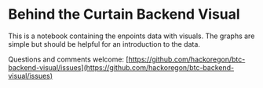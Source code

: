 # Behind the Curtain Backend Visual

This is a notebook containing the enpoints data with visuals. The
graphs are simple but should be helpful for an introduction to the data.

Questions and comments welcome:
[https://github.com/hackoregon/btc-backend-visual/issues](https://github.com/hackoregon/btc-backend-visual/issues)
